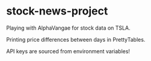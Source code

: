 # stock-news-project

Playing with AlphaVangae for stock data on TSLA.

Printing price differences between days in PrettyTables.

API keys are sourced from environment variables!
